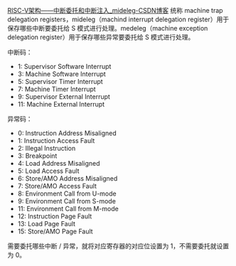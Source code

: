 [RISC-V架构——中断委托和中断注入_mideleg-CSDN博客](https://blog.csdn.net/weixin_42031299/article/details/134018259)
统称 machine trap delegation registers，mideleg（machind interrupt delegation register）用于保存哪些中断要委托给 S 模式进行处理。medeleg（machine exception delegation register）用于保存哪些异常要委托给 S 模式进行处理。

中断码：

- 1: Supervisor Software Interrupt
- 3: Machine Software Interrupt
- 5: Supervisor Timer Interrupt
- 7: Machine Timer Interrupt
- 9: Supervisor External Interrupt
- 11: Machine External Interrupt

异常码：

- 0: Instruction Address Misaligned
- 1: Instruction Access Fault
- 2: Illegal Instruction
- 3: Breakpoint
- 4: Load Address Misaligned
- 5: Load Access Fault
- 6: Store/AMO Address Misaligned
- 7: Store/AMO Access Fault
- 8: Environment Call from U-mode
- 9: Environment Call from S-mode
- 11: Environment Call from M-mode
- 12: Instruction Page Fault
- 13: Load Page Fault
- 15: Store/AMO Page Fault

需要委托哪些中断 / 异常，就将对应寄存器的对应位设置为 1，不需要委托就设置为 0。